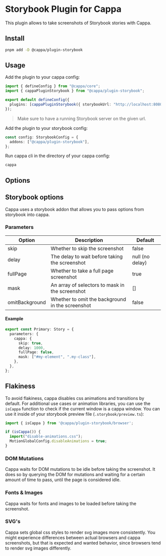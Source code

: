 # Storybook Plugin for Cappa

This plugin allows to take screenshots of Storybook stories with Cappa.

## Install

```bash
pnpm add -D @cappa/plugin-storybook
```

## Usage

Add the plugin to your cappa config:

```ts
import { defineConfig } from "@cappa/core";
import { cappaPluginStorybook } from "@cappa/plugin-storybook";

export default defineConfig({
  plugins: [cappaPluginStorybook({ storybookUrl: "http://localhost:8080" })],
});
```

> Make sure to have a running Storybook server on the given url.

Add the plugin to your storybook config:

```ts
const config: StorybookConfig = {
  addons: ["@cappa/plugin-storybook"],
};
```

Run cappa cli in the directory of your cappa config:

```bash
cappa
```

## Options

## Storybook options

Cappa uses a storybook addon that allows you to pass options from storybook into cappa.

### Parameters

| Option   | Description                                     | Default         |
| -------- | ----------------------------------------------- | --------------- |
| skip     | Whether to skip the screenshot                  | false           |
| delay    | The delay to wait before taking the screenshot  | null (no delay) |
| fullPage | Whether to take a full page screenshot          | true            |
| mask     | An array of selectors to mask in the screenshot | []              |
| omitBackground | Whether to omit the background in the screenshot | false |

#### Example

```ts
export const Primary: Story = {
  parameters: {
    cappa: {
      skip: true,
      delay: 1000,
      fullPage: false,
      mask: ["#my-element", ".my-class"],
    },
  },
};
```

## Flakiness

To avoid flakiness, cappa disables css animations and transitions by default. For additional use cases or animation libraries, you can use the `isCappa` function to check if the current window is a cappa window. You can use it inside of your storybook preview file (`.storybook/preview.ts`):

```ts
import { isCappa } from '@cappa/plugin-storybook/browser';

if (isCappa()) {
  import("disable-animations.css");
  MotionGlobalConfig.disableAnimations = true;
}
```

### DOM Mutations

Cappa waits for DOM mutations to be idle before taking the screenshot. It does so by querying the DOM for mutations and waiting for a certain amount of time to pass, until the page is considered idle.

### Fonts & Images

Cappa waits for fonts and images to be loaded before taking the screenshot.

### SVG's

Cappa sets global css styles to render svg images more consistently. You might experience
differences between actual browsers and cappa screenshots, but that is expected and wanted behavior, since browsers tend to render svg images differently.
